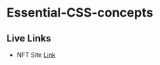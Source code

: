 # Essential-CSS-concepts

## Live Links

<ul>
  <li>NFT Site <a  href="https://nft-site-by-s4ch1.netlify.app/">Link</a></li>
</ul>

